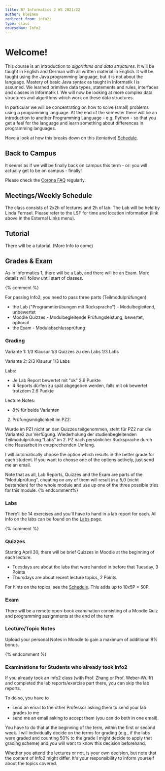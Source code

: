 ```yaml
---
title: B7 Informatics 2 WS 2021/22
author: kleinen
redirect_from: info2/
type: class
courseNav: Info2
---
```


# Welcome!

This course is an introduction to *algorithms and data structures*. It will be
taught in English and German with all written material in English. It will be
taught using the Java programming language, but it is not about the language.
Mastery of basic Java syntax as taught in Informatik I is assumed. We learned
primitive data types, statements and rules, interfaces and classes in
Informatik I. We will now be looking at more complex data structures and
algorithms which work on these data structures.

In particular we will be concentrating on how to solve (small) problems using a
programming language. At the end of the semester there will be an introduction to
another Programming Language - e.g. Python -  so that you get a feel for the
language and learn something about differences in programming languages.

Have a look at how this breaks down on this (tentative) [Schedule](schedule).

## Back to Campus

It seems as if we will be finally back on campus this term - or: you will actually get
to be on campus - finally!

Please check the [Corona FAQ](https://www.htw-berlin.de/coronavirus/faq-fuer-studierende/) regularly.

## Meetings/Weekly Schedule

The class consists of 2x2h of lectures and 2h of lab. The Lab will be held by
Linda Fernsel. Please refer to the LSF
for time and location information (link above in the External Links menu).

## Tutorial

There will be a tutorial. (More Info to come)

## Grades & Exam

As in Informatics 1, there will be a Lab, and there will be an Exam. More
details will follow until start of classes.

{% comment %}

For passing Info2, you need to pass three parts (Teilmodulprüfungen)

- the Lab ("Programmierübungen mit Rücksprache") - Modulbegleitend, unbewertet
- Moodle Quizzes - Modulbegleitende Prüfungsleistung, bewertet, optional
- the Exam - Modulabschlussprüfung



### Grading

Variante 1:
1/3 Klausur
1/3 Quizzes zu den Labs
1/3 Labs

Variante 2:
2/3 Klausur
1/3 Labs

Labs:
- Je Lab Report bewertet mit "ok" 2.6 Punkte
- 4 Reports dürfen zu spät abgegeben werden, falls mit ok bewertet trotzdem 2.6 Punkte

Lecture Notes:
+ 8% für beide Varianten

2. Prüfungsmöglichkeit im PZ2:

Wurde im PZ1 nicht an den Quizzes teilgenommen, steht für PZ2 nur die Variante2
zur Verfügung.
Wiederholung der studienbegleitenden Teilmodulprüfung “Labs” im 2. PZ nach persönlicher
Rücksprache durch eine Hausarbeit in entsprechenden Umfang.

I will automatically choose the option which results in the better grade for each student.
If you want to choose one of the options actively, just send me an email.

Note that as all, Lab Reports, Quizzes and the Exam are parts of the "Modulprüfung",
cheating on any of them will result in a 5,0 (nicht bestanden) for the whole
module and use up one of the three possible tries for this module.
{% endcomment%}

### Labs
There'll be 14 exercises and you'll have to hand in a lab report for each.
All info on the labs can be found on the [Labs](labs) page.

{% comment %}
### Quizzes

Starting April 30, there will be brief Quizzes in Moodle at the beginning of each lecture.
- Tuesdays are about the labs that were handed in before that Tuesday, 3 Points
- Thursdays are about recent lecture topics, 2 Points

For hints on the topics, see the [Schedule](schedule/). This adds up to 10x5P = 50P.

### Exam

There will be a remote open-book examination consisting of a Moodle Quiz and
programming assignments at the end of the term.

### Lecture/Topic Notes

Upload your personal Notes in Moodle to gain a maximum of additional 8% bonus.

<!--
There will be 13 labs and you need to write a lab report for each. Lab reports won't be graded - they just get marked with "ok" or "not ok".

**Deadline**: Reports are due 10pm the night before the next lab.

**Late reports**: 11 of the 13 lab reports need to be handed in at or before the deadline.
That means you can hand in 2 reports as late as you want. There are 2 "late slots" for handing in reports after the deadline, but they have to be handed in before July 6. You can use a late slot to hand in a rejected Lab Report again.

There's a penalty of 0.3 on the final grade for each if you hand in a third and forth report late (that is you get a grade of 1.3 instead of 1.0 and so on). Please use the "3rd late report" and "4th late report" slots for that. You can only hand in late up to 4 reports. A 5th late report will not be graded and is thus "not ok".

You will not be allowed to take the exam if any of the following is True
* more than one report is missing by July 6
* more than one report is "not ok"

This should allow for enough slack for the usual cold and grandpa's birthday.
If you fall ill for more than a week or are unable to continuously work on
the lab reports for some other reason, come talk to me or at least email me as
early as possible and we will find an individual solution.

More info about the Lab Reports and their assessment can be found on the [Labs](labs) page.
-->
{% endcomment %}

### Examinations for Students who already took Info2

If you already took an Info2 class (with Prof. Zhang or Prof. Weber-Wulff) and
completed the lab reports/exercise part there, you can skip the lab reports.

To do so, you have to
- send an email to the other Professor asking them to send your lab grades to me
- send me an email asking to accept them (you can do both in one email).

You have to do that at the beginning of the term, within the first or second
week. I will individually decide on the terms for grading (e.g., if the labs were
graded and counting 50% to the grade I might decide to apply that grading scheme)
and you will want to know this decision beforehand.

Whether you attend the lectures or not, is your own decision, but note that the
content of Info2 might differ. It's your responsibility to inform yourself about
the topics covered.
